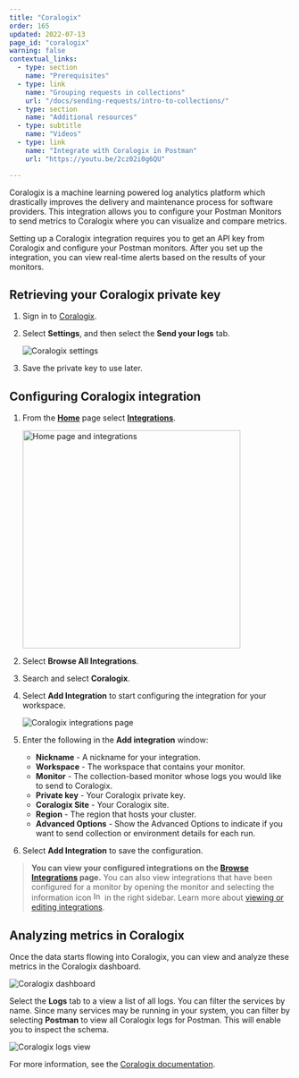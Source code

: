 ```yaml
---
title: "Coralogix"
order: 165
updated: 2022-07-13
page_id: "coralogix"
warning: false
contextual_links:
  - type: section
    name: "Prerequisites"
  - type: link
    name: "Grouping requests in collections"
    url: "/docs/sending-requests/intro-to-collections/"
  - type: section
    name: "Additional resources"
  - type: subtitle
    name: "Videos"
  - type: link
    name: "Integrate with Coralogix in Postman"
    url: "https://youtu.be/2cz02i0g6QU"

---
```


Coralogix is a machine learning powered log analytics platform which drastically improves the delivery and maintenance process for software providers. This integration allows you to configure your Postman Monitors to send metrics to Coralogix where you can visualize and compare metrics.

Setting up a Coralogix integration requires you to get an API key from Coralogix and configure your Postman monitors. After you set up the integration, you can view real-time alerts based on the results of your monitors.

## Retrieving your Coralogix private key

1. Sign in to [Coralogix](https://dashboard.coralogix.com/#/login).

1. Select **Settings**, and then select the **Send your logs** tab.

    ![Coralogix settings](https://assets.postman.com/postman-docs/Coralogix_Pvtkey1.png)

1. Save the private key to use later.

## Configuring Coralogix integration

1. From the **[Home](https://go.postman.co/home)** page select **[Integrations](https://go.postman.co/integrations)**.

    <img alt="Home page and integrations" src="https://assets.postman.com/postman-docs/v10/home-integrations-v10.jpg" width="390px">

1. Select **Browse All Integrations**.

1. Search and select **Coralogix**.

1. Select **Add Integration** to start configuring the integration for your workspace.

    ![Coralogix integrations page](https://assets.postman.com/postman-docs/coralogix-add-integration.jpg)

1. Enter the following in the **Add integration** window:

    * **Nickname** - A nickname for your integration.
    * **Workspace** - The workspace that contains your monitor.
    * **Monitor** - The collection-based monitor whose logs you would like to send to Coralogix.
    * **Private key** - Your Coralogix private key.
    * **Coralogix Site** - Your Coralogix site.
    * **Region** - The region that hosts your cluster.
    * **Advanced Options** - Show the Advanced Options to indicate if you want to send collection or environment details for each run.

1. Select **Add Integration** to save the configuration.

> **You can view your configured integrations on the [Browse Integrations](https://go.postman.co/integrations/browse) page.** You can also view integrations that have been configured for a monitor by opening the monitor and selecting the information icon <img alt="Information icon" src="https://assets.postman.com/postman-docs/icon-information-v9-5.jpg#icon" width="16px"> in the right sidebar. Learn more about [viewing or editing integrations](/docs/integrations/intro-integrations/#viewing-or-editing-integrations).

## Analyzing metrics in Coralogix

Once the data starts flowing into Coralogix, you can view and analyze these metrics in the Coralogix dashboard.

![Coralogix dashboard](https://assets.postman.com/postman-docs/coralogix_dashboard1.png)

Select the **Logs** tab to a view a list of all logs. You can filter the services by name. Since many services may be running in your system, you can filter by selecting **Postman** to view all Coralogix logs for Postman. This will enable you to inspect the schema.

![Coralogix logs view](https://assets.postman.com/postman-docs/coralogix_schema1.png)

For more information, see the [Coralogix documentation](https://coralogix.com/docs/logs-screen/).
